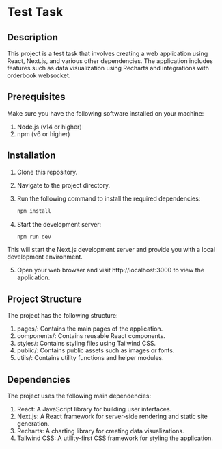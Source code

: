 # Test Task

## Description

This project is a test task that involves creating a web application using React, Next.js, and various other dependencies. The application includes features such as data visualization using Recharts and integrations with orderbook websocket.

## Prerequisites
Make sure you have the following software installed on your machine:

1. Node.js (v14 or higher)
2. npm (v6 or higher)

## Installation

1. Clone this repository.
2. Navigate to the project directory.
3. Run the following command to install the required dependencies:

   ```bash
   npm install

4. Start the development server:
   ```bash
   npm run dev

This will start the Next.js development server and provide you with a local development environment.

5. Open your web browser and visit http://localhost:3000 to view the application.


## Project Structure
The project has the following structure:

1. pages/: Contains the main pages of the application.
2. components/: Contains reusable React components.
3. styles/: Contains styling files using Tailwind CSS.
4. public/: Contains public assets such as images or fonts.
5. utils/: Contains utility functions and helper modules.


## Dependencies
The project uses the following main dependencies:

1. React: A JavaScript library for building user interfaces.
2. Next.js: A React framework for server-side rendering and static site generation.
3. Recharts: A charting library for creating data visualizations.
4. Tailwind CSS: A utility-first CSS framework for styling the application.
